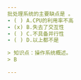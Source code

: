 ```yaml
---
批处理系统的主要缺点是 。
- ( ) A.CPU的利用率不高 
- (x) B.失去了交互性 
- ( ) C.不具备并行性 
- ( ) D.以上都不是

> 知识点：操作系统概述。
> B

---
```

